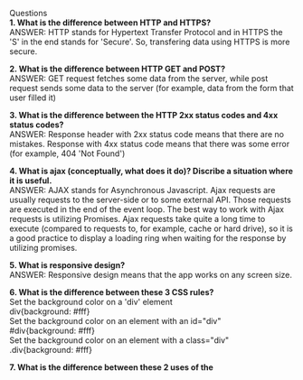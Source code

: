 Questions\
**1. What is the difference between HTTP and HTTPS?**\
  ANSWER: HTTP stands for Hypertext Transfer Protocol and in HTTPS the 'S' in the end stands for 'Secure'. So, transfering data using HTTPS is more secure.

**2. What is the difference between HTTP GET and POST?**\
  ANSWER: GET request fetches some data from the server, while post request sends some data to the server (for example, data from the form that user filled it)

**3. What is the difference between the HTTP 2xx status codes and 4xx status codes?**\
  ANSWER: Response header with 2xx status code means that there are no mistakes. Response with 4xx status code means that there was some error (for example, 404 'Not Found')

**4. What is ajax (conceptually, what does it do)? Discribe a situation where it is useful.**\
  ANSWER: AJAX stands for Asynchronous Javascript. Ajax requests are usually requests to the server-side or to some external API. Those requests are executed in the end of the event loop. The best way to work with Ajax requests is utilizing Promises. Ajax requests take quite a long time to execute (compared to requests to, for example, cache or hard drive), so it is a good practice to display a loading ring when waiting for the response by utilizing promises.

**5. What is responsive design?**\
  ANSWER: Responsive design means that the app works on any screen size.

**6. What is the difference between these 3 CSS rules?**\
  Set the background color on a 'div' element\
  div{background: #fff}\
  Set the background color on an element with an id="div"\
  #div{background: #fff}\
  Set the background color on an element with a class="div"\
  .div{background: #fff}

**7. What is the difference between these 2 uses of the <script> tag?**\
  Load Javascript from external file:\
  ```<script src="http://example.com/whatever.js></script>```

  Write Javascript inside HTML file:\
  ```<script>var whatever = true</script>```

  **8. What is the difference between these two javascript snippets?**\
  In this case function executes and returns value 2, that is assigned to variable x:\
  ```var x = function(){return 1+1;}();```

  This is a function expression:
  ```var y = function(){return 1+1;}```

  **PRACTICAL:**

  **1. Write HTML/CSS to draw the following scene:**


  ```
    <!DOCTYPE html>
    <html lang="en">
    <head>
      <meta charset="UTF-8">
      <meta name="viewport" content="width=<device-width>, initial-scale=1.0">
      <meta http-equiv="X-UA-Compatible" content="ie=edge">
      <title>Document</title>
      <style>
        #red, #blue {
          width: 200px;
          height: 200px;
        }

        #red {
          background-color: red;

          display: flex;
          justify-content: center;
          align-items: center;
        }

        #blue {
          background-color: blue;
        }

        #green {
          width: 100px;
          height: 100px;
          background-color: green;
        }
      </style>
    </head>
    <body>
      <div id="red">
        <div id="green"></div>
      </div>
      <div id="blue"></div>

    </body>
    </html>
```

**2. You have started analytics company with the domain“hashtag­-analytics.com.You provide this tracking pixel for your customers to place on their websites.By summing the number of times the pixel was loaded,you calculate the number of visitors to each site.**\
As it stands,this pixel has a problem because it will be cached by the browser.\
**a.Why is caching a problem for the analytics company?**\
  ANSWER: Because if the pixel is cached, the analytics company will no longer know how many times it was loaded (because the browser loads cache first)

**b.How could you prevent browser caching?(use any technique(s)you want)**\
  ANSWER: (source: https://developers.google.com/web/fundamentals/performance/optimizing-content-efficiency/http-caching)
  Caching policy is defined via the Cache-Control HTTP header. If you set it to 'no-store', that prevents the resource from being cached. This is the best option.
  Another option is to change the filename of the image (for example, embed a version number of the file) and force the user to download a new image.

**c.What will happen if the customer’s website is served over HTTPS?**\
  ANSWER: (source: https://www.admonsters.com/pixel-delivery-best-practices/)
  The tracking pixel will most likely not be sent.\
  **How could you modify the tracking pixel to fix that?**\
  ANSWER: ```<img src=”https://hashtag­analytics.com/12345/pixel.gif” width=”1” height=”1”/>```\
  Or some logic to construct 'src' attribute can be implemented based on value of location.protocol

**d.List some information the tracking company could collect (ex:IPaddress)**
  ANSWER: (source: https://en.ryte.com/wiki/Tracking_Pixel)
  - Operating system used (gives information on the use of mobile devices)
  - Type of website or email used, for example on mobile or desktop
  - Type of client used, for example a browser or mail program.
  - Client’s screen resolution
  - Time the email was read or website was visited
  - Activities on the website during a session (when using multiple tracking pixels)\
**e.List some additional information(if any)that could be collected if a <script> tag is used instead of an <img> tag.**\
  the screen resolution, plugins used, support of certain technologies by the browser, etc.


3. Harder!\
  The following image tag appears somewhere on some webpage.The rest of the page is valid HTML, but otherwise unknown.\
  ```<img id=”myimage” src=”​http://hashtag­analytics.com/myimage.jpg​” width=”300”height=”250”/>```
  Write CODE in plain javascript to do the following (jQuery is fine too,if you prefer):Every 2 seconds:­Check whether the image is viewable\
  **­If yes, write “visible” to the console (that is,window.console)­ If no,do nothing.

  ANSWER:
  ```
  <script>
    // function to check if the image is out of viewport (returns 'true' when the image is out of viewport)
    function isImageOutOfViewport (el) {
      var rect = el.getBoundingClientRect();
      // rect.bottom < 0 means the image is above the viewport
      // rect.right < 0 means the image is to the left outside of viewport
      // rect.left > window.innerWidth means an element is to the right outside of viewport
      // rect.top > window.innerHeight means an element is below the viewport
      return rect.bottom < 0 || rect.right < 0 || rect.left > window.innerWidth || rect.top > window.innerHeight;
    }
    // every 2 seconds check if the image is inside the viewport and log "visible" to the console if the image is visible
    setInterval(() => !isImageOutOfViewport(myimage) && console.log("visible"), 2000);

  </script>
  ```

